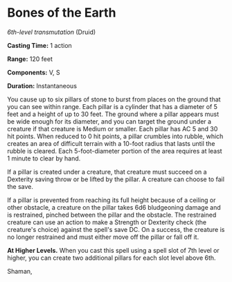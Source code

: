 # Bones of the Earth
*6th-level transmutation* (Druid)

**Casting Time:** 1 action

**Range:** 120 feet

**Components:** V, S

**Duration:** Instantaneous

You cause up to six pillars of stone to burst from places on the ground that you can see within range. Each pillar is a cylinder that has a diameter of 5 feet and a height of up to 30 feet. The ground where a pillar appears must be wide enough for its diameter, and you can target the ground under a creature if that creature is Medium or smaller. Each pillar has AC 5 and 30 hit points. When reduced to 0 hit points, a pillar crumbles into rubble, which creates an area of difficult terrain with a 10-foot radius that lasts until the rubble is cleared. Each 5-foot-diameter portion of the area requires at least 1 minute to clear by hand.

If a pillar is created under a creature, that creature must succeed on a Dexterity saving throw or be lifted by the pillar. A creature can choose to fail the save.

If a pillar is prevented from reaching its full height because of a ceiling or other obstacle, a creature on the pillar takes 6d6 bludgeoning damage and is restrained, pinched between the pillar and the obstacle. The restrained creature can use an action to make a Strength or Dexterity check (the creature's choice) against the spell's save DC. On a success, the creature is no longer restrained and must either move off the pillar or fall off it.

**At Higher Levels.** When you cast this spell using a spell slot of 7th level or higher, you can create two additional pillars for each slot level above 6th.

Shaman, 